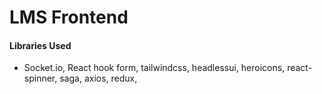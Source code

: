 # LMS Frontend

#### Libraries Used

- Socket.io, React hook form, tailwindcss, headlessui, heroicons, react-spinner, saga, axios, redux, 